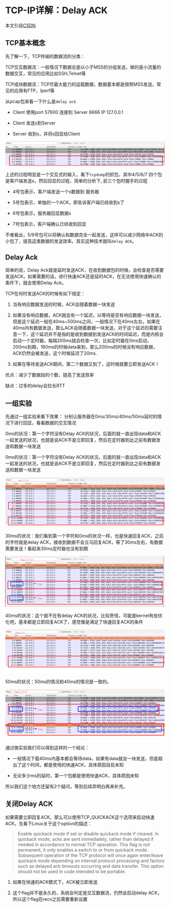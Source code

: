 # TCP-IP详解：Delay ACK

本文引自[CSDN](https://blog.csdn.net/wdscq1234/article/details/52430382)

## TCP基本概念

先了解一下，TCP传输的数据流的分类：

TCP交互数据流：一般情况下数据总是以小于MSS的分组发送，做的是小流量的数据交互，常见的应用比如SSH,Telnet等

TCP成块数据流：TCP尽最大能力的运载数据，数据基本都是按照MSS发送，常见的应用有FTP，Iperf等

从pcap包来看一下什么是`delay ack`

- Client 使用port 57600 连接到 Server 6666  IP 127.0.0.1

- Client 发送s到Server

- Server 收到s，并将s回显给Client

![20160904092823535](/assets/20160904092823535_4sdd2zmbu.png)

上述的过程明显是一个交互式的输入，看下`tcpdump`的抓包，其中4/5/6/7 四个包是客户端发送s，然后回显的过程，简单的分析下, 前三个包时握手的过程

- 4号包表示，客户端发送一个s数据到 服务器

- 5号包表示，单独的一个ACK，即告诉客户端已经收到s了

- 6号包表示，服务器回显数据s

- 7号包表示，客户端确认已经收到回显
  
不难看出，5/6号包可以将确认和数据完全一起发送，这样可以减少网络中ACK的小包了，提高这类数据的发送效率。其实这种技术就叫`delay ACK`。

## Delay Ack

简单的说，Delay Ack就是延时发送ACK，在收到数据包的时候，会检查是否需要发送ACK，如果需要的话，进行快速ACK还是延时ACK，在无法使用快速确认的条件下，就会使用Delay Ack。

TCP在何时发送ACK的时候有如下规定：

1. 当有响应数据发送的时候，ACK会随着数据一块发送

2. 如果没有响应数据，ACK就会有一个延迟，以等待是否有响应数据一块发送，但是这个延迟一般在40ms~500ms之间，一般情况下在40ms左右，如果在40ms内有数据发送，那么ACK会随着数据一块发送，对于这个延迟的需要注意一下，这个延迟并不是指的是收到数据到发送ACK的时间延迟，而是内核会启动一个定时器，每隔200ms就会检查一次，比如定时器在0ms启动，200ms到期，180ms的时候data来到，那么200ms的时候没有响应数据，ACK仍然会被发送，这个时候延迟了20ms.

3. 如果在等待发送ACK期间，第二个数据又到了，这时候就要立即发送ACK！

优点：减少了数据段的个数，提高了发送效率

缺点：过多的delay会拉长RTT

## 一组实验

先通过一组实验来看下效果： 分别让服务器在0ms/30ms/40ms/50ms延时的情况下进行回显，看看数据的交互情况

0ms的状况：第一个字符没有Delay ACK的状况，后面的就一直出现data和ACK一起发送的状况，也就是说ACK不是立即回复，然后在定时器到达之前有数据发送和数据一块发送

0ms的状况：第一个字符没有Delay ACK的状况，后面的就一直出现data和ACK一起发送的状况，也就是说ACK不是立即回复，然后在定时器到达之前有数据发送和数据一块发送

![20160904111126193](/assets/20160904111126193_nuwdbpi87.png)

30ms的状况：我们看到第一个字符和0ms的状况一样，也是快速回复ACK，之后的字符就是delay ACK，接收到数据不会立马回复ACK，等了30ms左右，有数据需要发送！看起来30ms定时器也没有到期

![20160904111332070](/assets/20160904111332070_8uwj5ex6h.png)

40ms的状况：这个就不在有delay ACK的状况，比较奇怪，可能是kernel有些优化吧，基本都是立即回复ACK了，感觉像是满足了快速回复ACK的条件

![20160904112259599](/assets/20160904112259599_xwrn43mcg.png)

50ms的状况：50ms的情况和40ms的情况是一致的。

![20160904112423261](/assets/20160904112423261_6hxkkmw9k.png)

通过做实验我们可以得到这样的一个结论：

- 一般情况下载40ms内基本都会等待data，如果有data就会一块发送，但是超出了这个时间，都是使用的快速ACK，具体原因目前未知

- 无论多少ms的延时，第一个包都是使用快速ACK，具体原因未知

所以我们这个地方还留有2个疑问，等到后续弄明白再来补充。

## 关闭Delay ACK

如果需要立即回复ACK，那么可以使用TCP_QUICKACK这个选项来启动快速ACK，先看下Linux关于这个option的描述：

> Enable quickack mode if set or disable quickack mode if cleared.  In quickack mode, acks are sent immediately, rather than delayed if needed in  accordance  to  normal  TCP operation.   This  flag  is not permanent, it only enables a switch to or from quickack mode.  Subsequent operation of the TCP protocol will once again enter/leave quickack  mode depending on internal protocol processing and factors such as delayed ack timeouts occurring and data transfer.  This option should not be used in code intended to  be portable.

1. 如果在快速的ACK模式下，ACK被立即发送

2. 这个flag并不是永久的，系统会判定是交互数据流，仍然会启动delay ACK，所以这个flag在recv之后需要重新设置